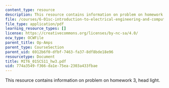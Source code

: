 ```yaml
---
content_type: resource
description: This resource contains information on problem on homework 3, head light.
file: /courses/6-01sc-introduction-to-electrical-engineering-and-computer-science-i-spring-2011/774a3549f366da1e75ea2303a433fbae_MIT6_01SCS11_hw3.pdf
file_type: application/pdf
learning_resource_types: []
license: https://creativecommons.org/licenses/by-nc-sa/4.0/
ocw_type: OCWFile
parent_title: Op-Amps
parent_type: CourseSection
parent_uid: 6912b6f0-dfbf-7463-fa37-8df8bde18e96
resourcetype: Document
title: MIT6_01SCS11_hw3.pdf
uid: 774a3549-f366-da1e-75ea-2303a433fbae
---
```

This resource contains information on problem on homework 3, head light.